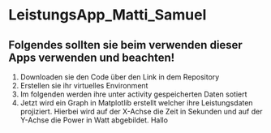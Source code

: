# LeistungsApp_Matti_Samuel
## Folgendes sollten sie beim verwenden dieser Apps verwenden und beachten!
1. Downloaden sie den Code über den Link in dem Repository 
2. Erstellen sie ihr virtuelles Environment 
3. Im folgenden werden ihre unter activity gespeicherten Daten sotiert
4. Jetzt wird ein Graph in Matplotlib erstellt welcher ihre Leistungsdaten projiziert. Hierbei wird auf der X-Achse die Zeit in Sekunden und auf der Y-Achse die Power in Watt abgebildet. Hallo
